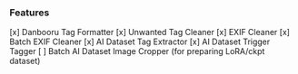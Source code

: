 ### Features

[x] Danbooru Tag Formatter
[x] Unwanted Tag Cleaner
[x] EXIF Cleaner
[x] Batch EXIF Cleaner
[x] AI Dataset Tag Extractor
[x] AI Dataset Trigger Tagger
[ ] Batch AI Dataset Image Cropper (for preparing LoRA/ckpt dataset)
